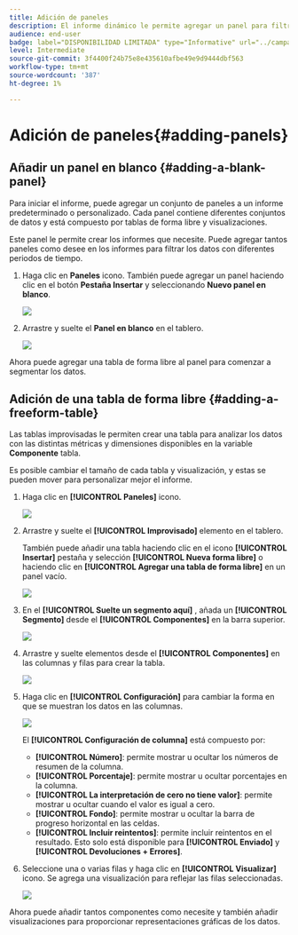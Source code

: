 ```yaml
---
title: Adición de paneles
description: El informe dinámico le permite agregar un panel para filtrar mejor los datos según el período de tiempo elegido.
audience: end-user
badge: label="DISPONIBILIDAD LIMITADA" type="Informative" url="../campaign-standard-migration-home.md" tooltip="Restringido a usuarios migrados por el Campaign Standard"
level: Intermediate
source-git-commit: 3f4400f24b75e8e435610afbe49e9d9444dbf563
workflow-type: tm+mt
source-wordcount: '387'
ht-degree: 1%

---
```


# Adición de paneles{#adding-panels}

## Añadir un panel en blanco {#adding-a-blank-panel}

Para iniciar el informe, puede agregar un conjunto de paneles a un informe predeterminado o personalizado. Cada panel contiene diferentes conjuntos de datos y está compuesto por tablas de forma libre y visualizaciones.

Este panel le permite crear los informes que necesite. Puede agregar tantos paneles como desee en los informes para filtrar los datos con diferentes periodos de tiempo.

1. Haga clic en **Paneles** icono. También puede agregar un panel haciendo clic en el botón **Pestaña Insertar** y seleccionando **Nuevo panel en blanco**.

   ![](assets/dynamic_report_panel_1.png)

1. Arrastre y suelte el **Panel en blanco** en el tablero.

   ![](assets/dynamic_report_panel.png)

Ahora puede agregar una tabla de forma libre al panel para comenzar a segmentar los datos.

## Adición de una tabla de forma libre {#adding-a-freeform-table}

Las tablas improvisadas le permiten crear una tabla para analizar los datos con las distintas métricas y dimensiones disponibles en la variable **Componente** tabla.

Es posible cambiar el tamaño de cada tabla y visualización, y estas se pueden mover para personalizar mejor el informe.

1. Haga clic en **[!UICONTROL Paneles]** icono.

   ![](assets/dynamic_report_panel_1.png)

1. Arrastre y suelte el **[!UICONTROL Improvisado]** elemento en el tablero.

   También puede añadir una tabla haciendo clic en el icono **[!UICONTROL Insertar]** pestaña y selección **[!UICONTROL Nueva forma libre]** o haciendo clic en **[!UICONTROL Agregar una tabla de forma libre]** en un panel vacío.

   ![](assets/dynamic_report_panel_2.png)

1. En el **[!UICONTROL Suelte un segmento aquí]** , añada un **[!UICONTROL Segmento]** desde el **[!UICONTROL Componentes]** en la barra superior.

   ![](assets/dynamic_report_panel_3.png)

1. Arrastre y suelte elementos desde el **[!UICONTROL Componentes]** en las columnas y filas para crear la tabla.

   ![](assets/dynamic_report_freeform_3.png)

1. Haga clic en **[!UICONTROL Configuración]** para cambiar la forma en que se muestran los datos en las columnas.

   ![](assets/dynamic_report_freeform_4.png)

   El **[!UICONTROL Configuración de columna]** está compuesto por:

   * **[!UICONTROL Número]**: permite mostrar u ocultar los números de resumen de la columna.
   * **[!UICONTROL Porcentaje]**: permite mostrar u ocultar porcentajes en la columna.
   * **[!UICONTROL La interpretación de cero no tiene valor]**: permite mostrar u ocultar cuando el valor es igual a cero.
   * **[!UICONTROL Fondo]**: permite mostrar u ocultar la barra de progreso horizontal en las celdas.
   * **[!UICONTROL Incluir reintentos]**: permite incluir reintentos en el resultado. Esto solo está disponible para **[!UICONTROL Enviado]** y **[!UICONTROL Devoluciones + Errores]**.

1. Seleccione una o varias filas y haga clic en **[!UICONTROL Visualizar]** icono. Se agrega una visualización para reflejar las filas seleccionadas.

   ![](assets/dynamic_report_freeform_5.png)

Ahora puede añadir tantos componentes como necesite y también añadir visualizaciones para proporcionar representaciones gráficas de los datos.
